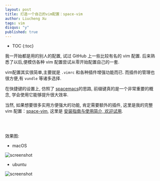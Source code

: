 ```yaml
---
layout: post
title: 打造一个自己的vim配置：space-vim
author: Liucheng Xu
tags: vim
disqus: "y"
published: true
---
```


* TOC
{:toc}


我一开始都是用的别人的配置, 试过 GitHub 上一些比较有名的 vim 配置. 后来熟悉了以后,便模仿各种 vim 配置尝试从零开始配置自己的一套.

vim配置其实很简单,主要就是 `.vimrc` 和各种插件增强功能而已. 而插件的管理也很方便,有 `vundle` 等诸多选择.

在快捷键的设置上, 仿照了 [spacemacs](https://github.com/syl20bnr/spacemacs)的思路, 前缀键真的是一个非常重要的概念, 学会使用它能够提升很大效率.

当然, 如果想要很多实用方便强大的功能, 肯定需要额外的插件, 这里是我的完整 vim 配置：[space-vim](https://github.com/liuchengxu/space-vim), 这里是 [安装指南与使用简介, 欢迎试用](https://github.com/liuchengxu/space-vim/blob/master/doc/tutorial_cn.md).

<br />
<div class="github-card" data-github="liuchengxu/space-vim" data-width="400" data-height="150" data-theme="default"></div>
<script src="//cdn.jsdelivr.net/github-cards/latest/widget.js"></script>
<br />

效果图:

- macOS

![screenshot](https://github.com/liuchengxu/space-vim/blob/master/doc/img/screenshot.png?raw=true)

- ubuntu

![screenshot](https://github.com/liuchengxu/space-vim/blob/master/doc/img/ubuntu.png?raw=true)
